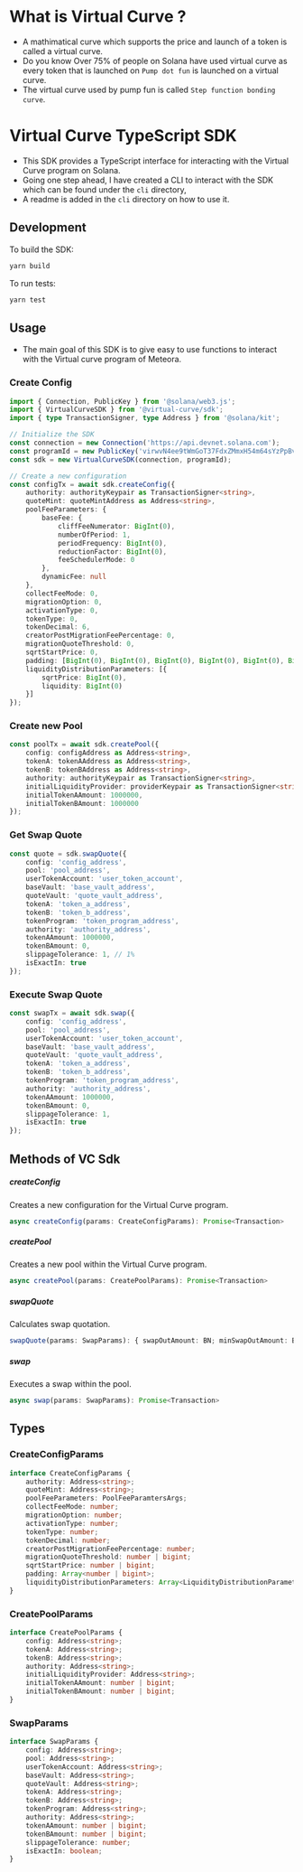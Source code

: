 # What is Virtual Curve ?
- A mathimatical curve which supports the price and launch of a token is called a virtual curve.
- Do you know Over 75% of people on Solana have used virtual curve as every token that is launched on `Pump dot fun` is launched on a virtual curve.
- The virtual curve used by pump fun is called `Step function bonding curve`.

# Virtual Curve TypeScript SDK

- This SDK provides a TypeScript interface for interacting with the Virtual Curve program on Solana.
- Going one step ahead, I have created a CLI to interact with the SDK which can be found under the `cli` directory,
- A readme is added in the `cli` directory on how to use it.

## Development

To build the SDK:
```bash
yarn build
```

To run tests:
```bash
yarn test
```

## Usage
- The main goal of this SDK is to give easy to use functions to interact with the Virtual curve program of Meteora.

### Create Config

```typescript
import { Connection, PublicKey } from '@solana/web3.js';
import { VirtualCurveSDK } from '@virtual-curve/sdk';
import { type TransactionSigner, type Address } from '@solana/kit';

// Initialize the SDK
const connection = new Connection('https://api.devnet.solana.com');
const programId = new PublicKey('virwvN4ee9tWmGoT37FdxZMmxH54m64sYzPpBvXA3ZV');
const sdk = new VirtualCurveSDK(connection, programId);

// Create a new configuration
const configTx = await sdk.createConfig({
    authority: authorityKeypair as TransactionSigner<string>,
    quoteMint: quoteMintAddress as Address<string>,
    poolFeeParameters: {
        baseFee: {
            cliffFeeNumerator: BigInt(0),
            numberOfPeriod: 1,
            periodFrequency: BigInt(0),
            reductionFactor: BigInt(0),
            feeSchedulerMode: 0
        },
        dynamicFee: null
    },
    collectFeeMode: 0,
    migrationOption: 0,
    activationType: 0,
    tokenType: 0,
    tokenDecimal: 6,
    creatorPostMigrationFeePercentage: 0,
    migrationQuoteThreshold: 0,
    sqrtStartPrice: 0,
    padding: [BigInt(0), BigInt(0), BigInt(0), BigInt(0), BigInt(0), BigInt(0)],
    liquidityDistributionParameters: [{
        sqrtPrice: BigInt(0),
        liquidity: BigInt(0)
    }]
});
```

### Create new Pool
```typescript
const poolTx = await sdk.createPool({
    config: configAddress as Address<string>,
    tokenA: tokenAAddress as Address<string>,
    tokenB: tokenBAddress as Address<string>,
    authority: authorityKeypair as TransactionSigner<string>,
    initialLiquidityProvider: providerKeypair as TransactionSigner<string>,
    initialTokenAAmount: 1000000,
    initialTokenBAmount: 1000000
});
```

### Get Swap Quote
```typescript
const quote = sdk.swapQuote({
    config: 'config_address',
    pool: 'pool_address',
    userTokenAccount: 'user_token_account',
    baseVault: 'base_vault_address',
    quoteVault: 'quote_vault_address',
    tokenA: 'token_a_address',
    tokenB: 'token_b_address',
    tokenProgram: 'token_program_address',
    authority: 'authority_address',
    tokenAAmount: 1000000,
    tokenBAmount: 0,
    slippageTolerance: 1, // 1%
    isExactIn: true
});
```

### Execute Swap Quote
```typescript
const swapTx = await sdk.swap({
    config: 'config_address',
    pool: 'pool_address',
    userTokenAccount: 'user_token_account',
    baseVault: 'base_vault_address',
    quoteVault: 'quote_vault_address',
    tokenA: 'token_a_address',
    tokenB: 'token_b_address',
    tokenProgram: 'token_program_address',
    authority: 'authority_address',
    tokenAAmount: 1000000,
    tokenBAmount: 0,
    slippageTolerance: 1,
    isExactIn: true
});
```

## Methods of VC Sdk

##### createConfig
Creates a new configuration for the Virtual Curve program.
```typescript
async createConfig(params: CreateConfigParams): Promise<Transaction>
```

##### createPool
Creates a new pool within the Virtual Curve program.
```typescript
async createPool(params: CreatePoolParams): Promise<Transaction>
```

##### swapQuote
Calculates swap quotation.
```typescript
swapQuote(params: SwapParams): { swapOutAmount: BN; minSwapOutAmount: BN }
```

##### swap
Executes a swap within the pool.
```typescript
async swap(params: SwapParams): Promise<Transaction>
```

## Types

### CreateConfigParams
```typescript
interface CreateConfigParams {
    authority: Address<string>;
    quoteMint: Address<string>;
    poolFeeParameters: PoolFeeParamtersArgs;
    collectFeeMode: number;
    migrationOption: number;
    activationType: number;
    tokenType: number;
    tokenDecimal: number;
    creatorPostMigrationFeePercentage: number;
    migrationQuoteThreshold: number | bigint;
    sqrtStartPrice: number | bigint;
    padding: Array<number | bigint>;
    liquidityDistributionParameters: Array<LiquidityDistributionParametersArgs>;
}
```

### CreatePoolParams
```typescript
interface CreatePoolParams {
    config: Address<string>;
    tokenA: Address<string>;
    tokenB: Address<string>;
    authority: Address<string>;
    initialLiquidityProvider: Address<string>;
    initialTokenAAmount: number | bigint;
    initialTokenBAmount: number | bigint;
}
```

### SwapParams
```typescript
interface SwapParams {
    config: Address<string>;
    pool: Address<string>;
    userTokenAccount: Address<string>;
    baseVault: Address<string>;
    quoteVault: Address<string>;
    tokenA: Address<string>;
    tokenB: Address<string>;
    tokenProgram: Address<string>;
    authority: Address<string>;
    tokenAAmount: number | bigint;
    tokenBAmount: number | bigint;
    slippageTolerance: number;
    isExactIn: boolean;
}
```
